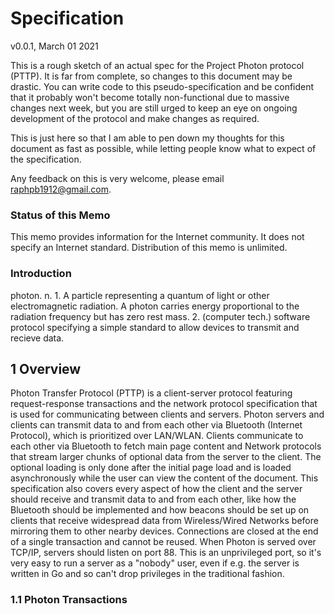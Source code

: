 # Specification

v0.0.1, March 01 2021

This is a rough sketch of an actual spec for the Project Photon protocol (PTTP). It is far from complete, so changes to this document may be drastic. You can write code to this pseudo-specification and be confident that it probably won't become totally non-functional due to massive changes next week, but you are still urged to keep an eye on ongoing development of the protocol and make changes as required.

This is just here so that I am able to pen down my thoughts for this document as fast as possible, while letting people know what to expect of the specification.

Any feedback on this is very welcome, please email [raphpb1912@gmail.com](mailto:raphpb1912@gmail.com).

### Status of this Memo

This memo provides information for the Internet community.  It does not specify an Internet standard.  Distribution of this memo is unlimited.

### Introduction

photon.  n.  1. A particle representing a quantum of light or other electromagnetic radiation. A photon carries energy proportional to the radiation frequency but has zero rest mass.  2. (computer tech.) software protocol specifying a simple standard to allow devices to transmit and recieve data.

## 1 Overview

Photon Transfer Protocol (PTTP) is a client-server protocol featuring request-response transactions and the network protocol specification that is used for communicating between clients and servers. Photon servers and clients can transmit data to and from each other via Bluetooth (Internet Protocol), which is prioritized over LAN/WLAN. Clients communicate to each other via Bluetooth to fetch main page content and Network protocols that stream larger chunks of optional data from the server to the client. The optional loading is only done after the initial page load and is loaded asynchronously while the user can view the content of the document. This specification also covers every aspect of how the client and the server should receive and transmit data to and from each other, like how the Bluetooth should be implemented and how beacons should be set up on clients that receive widespread data from Wireless/Wired Networks before mirroring them to other nearby devices. Connections are closed at the end of a single transaction and cannot be reused. When Photon is served over TCP/IP, servers should listen on port 88. This is an unprivileged port, so it's very easy to run a server as a "nobody" user, even if e.g. the server is written in Go and so can't drop privileges in the traditional fashion.

### 1.1 Photon Transactions

